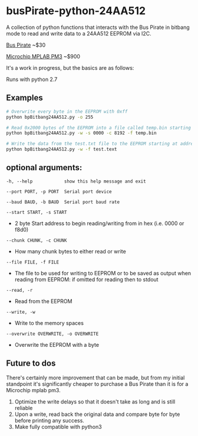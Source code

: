 # busPirate-python-24AA512
A collection of python functions that interacts with the Bus Pirate in bitbang mode to read and write data to a 24AA512 EEPROM via I2C. 

[Bus Pirate](https://www.sparkfun.com/products/12942) ~$30

[Microchip MPLAB PM3](https://www.microchip.com/Developmenttools/ProductDetails/DV007004) ~$900 

It's a work in progress, but the basics are as follows:

Runs with python 2.7

## Examples

```bash
# Overwrite every byte in the EEPROM with 0xff
python bpBitbang24AA512.py -o 255 

# Read 0x2000 bytes of the EEPROM into a file called temp.bin starting at 0x00 0x00 high and low address 
python bpBitbang24AA512.py -w -s 0000 -c 8192 -f temp.bin

# Write the data from the test.txt file to the EEPROM starting at address 0x00 0x00
python bpBitbang24AA512.py -w -f test.text
```

## optional arguments:
``-h, --help            show this help message and exit``

``--port PORT, -p PORT  Serial port device``

``--baud BAUD, -b BAUD  Serial port baud rate``

``--start START, -s START``

  * 2 byte Start address to begin reading/writing from in hex (i.e. 0000 or f8d0)
                      
``--chunk CHUNK, -c CHUNK``

  * How many chunk bytes to either read or write
                        
 ``--file FILE, -f FILE``
  * The file to be used for writing to EEPROM or to be saved as output when reading from EEPROM: if omitted                  for reading then to stdout
                        
``--read, -r``

  * Read from the EEPROM

``--write, -w``

  * Write to the memory spaces

``--overwrite OVERWRITE, -o OVERWRITE``

  * Overwrite the EEPROM with a byte





## Future to dos

There's certainly more improvement that can be made, but from my initial standpoint it's significantly cheaper to purchase a Bus Pirate than it is for a Microchip mplab pm3.

1. Optimize the write delays so that it doesn't take as long and is still reliable
2. Upon a write, read back the original data and compare byte for byte before printing any success.
3. Make fully compatible with python3
